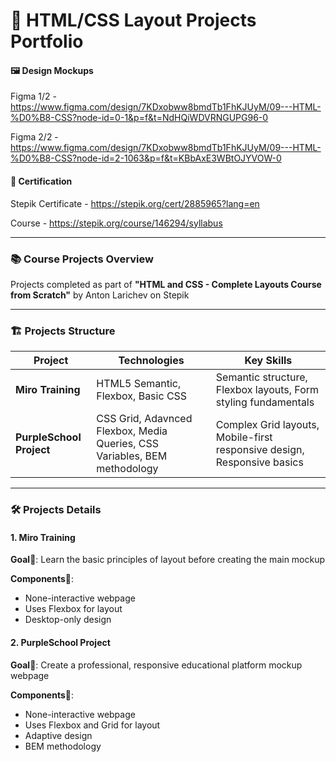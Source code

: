 # 🎨 HTML/CSS Layout Projects Portfolio 
#### 🖼️ Design Mockups
Figma 1/2 - https://www.figma.com/design/7KDxobww8bmdTb1FhKJUyM/09---HTML-%D0%B8-CSS?node-id=0-1&p=f&t=NdHQiWDVRNGUPG96-0

Figma 2/2 - https://www.figma.com/design/7KDxobww8bmdTb1FhKJUyM/09---HTML-%D0%B8-CSS?node-id=2-1063&p=f&t=KBbAxE3WBtOJYVOW-0

#### 📜 Certification
Stepik Certificate - https://stepik.org/cert/2885965?lang=en

Course - https://stepik.org/course/146294/syllabus

---

### 📚 Course Projects Overview

Projects completed as part of **"HTML and CSS - Complete Layouts Course from Scratch"**
by Anton Larichev on Stepik

---

### 🏗️ Projects Structure

| Project                  | Technologies                                                                | Key Skills   
|--------------------------|-----------------------------------------------------------------------------|----------------------------------------------------------------| 
| **Miro Training**        | HTML5 Semantic, Flexbox, Basic CSS                                          | Semantic structure, Flexbox layouts, Form styling fundamentals
| **PurpleSchool Project** | CSS Grid, Adavnced Flexbox, Media Queries, CSS Variables, BEM methodology   | Complex Grid layouts, Mobile-first responsive design, Responsive basics
                                                                                           
---

### 🛠️ Projects Details

#### 1. Miro Training
**Goal**🎯: Learn the basic principles of layout before creating the main mockup

**Components**🧩:
- None-interactive webpage
- Uses Flexbox for layout
- Desktop-only design

#### 2. PurpleSсhool Project
**Goal**🎯: Create a professional, responsive educational platform mockup webpage

**Components**🧩:
- None-interactive webpage
- Uses Flexbox and Grid for layout
- Adaptive design
- BEM methodology

